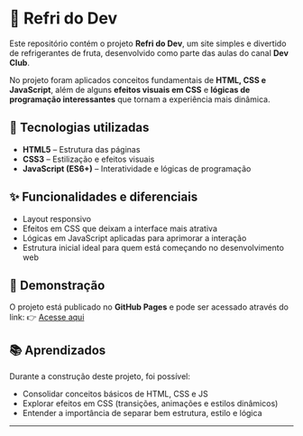 # 🥤 Refri do Dev

Este repositório contém o projeto **Refri do Dev**, um site simples e divertido de refrigerantes de fruta, desenvolvido como parte das aulas do canal **Dev Club**.

No projeto foram aplicados conceitos fundamentais de **HTML, CSS e JavaScript**, além de alguns **efeitos visuais em CSS** e **lógicas de programação interessantes** que tornam a experiência mais dinâmica.

## 🚀 Tecnologias utilizadas

* **HTML5** – Estrutura das páginas
* **CSS3** – Estilização e efeitos visuais
* **JavaScript (ES6+)** – Interatividade e lógicas de programação

## ✨ Funcionalidades e diferenciais

* Layout responsivo
* Efeitos em CSS que deixam a interface mais atrativa
* Lógicas em JavaScript aplicadas para aprimorar a interação
* Estrutura inicial ideal para quem está começando no desenvolvimento web

## 🔗 Demonstração

O projeto está publicado no **GitHub Pages** e pode ser acessado através do link:
👉 [Acesse aqui](https://isislavor.github.io/refri-do-dev/)

## 📚 Aprendizados

Durante a construção deste projeto, foi possível:

* Consolidar conceitos básicos de HTML, CSS e JS
* Explorar efeitos em CSS (transições, animações e estilos dinâmicos)
* Entender a importância de separar bem estrutura, estilo e lógica

---
